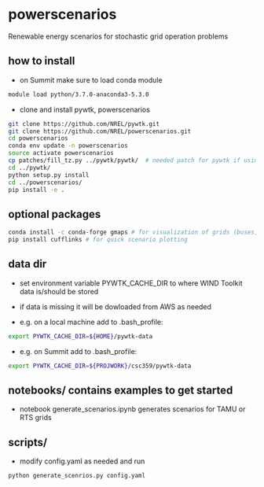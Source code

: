 powerscenarios
=====================

Renewable energy scenarios for stochastic grid operation problems

## how to install

* on Summit make sure to load conda module
```bash
module load python/3.7.0-anaconda3-5.3.0
```

* clone and install pywtk, powerscenarios

```bash
git clone https://github.com/NREL/pywtk.git
git clone https://github.com/NREL/powerscenarios.git
cd powerscenarios
conda env update -n powerscenarios
source activate powerscenarios
cp patches/fill_tz.py ../pywtk/pywtk/  # needed patch for pywtk if using py3, or change print statements manually
cd ../pywtk/
python setup.py install
cd ../powerscenarios/
pip install -e .
```


## optional packages
```bash
conda install -c conda-forge gmaps # for visualization of grids (buses, wind sites, power lines, etc)
pip install cufflinks # for quick scenario plotting 
```

## data dir

* set environment variable PYWTK_CACHE_DIR to where WIND Toolkit data is/should be stored 

* if data is missing it will be dowloaded from AWS as needed

* e.g. on a local machine add to .bash_profile:
```bash
export PYWTK_CACHE_DIR=${HOME}/pywtk-data
```
* e.g. on Summit add to .bash_profile: 
```bash
export PYWTK_CACHE_DIR=${PROJWORK}/csc359/pywtk-data  
```

## notebooks/ contains examples to get started

* notebook generate_scenarios.ipynb generates scenarios for TAMU or RTS grids

## scripts/ 
* modify config.yaml as needed and run

```bash
python generate_scenrios.py config.yaml
```


